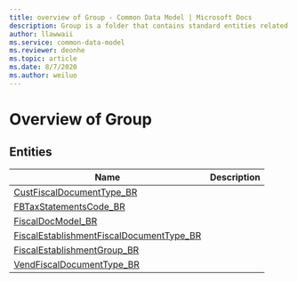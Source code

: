 ```yaml
---
title: overview of Group - Common Data Model | Microsoft Docs
description: Group is a folder that contains standard entities related to the Common Data Model.
author: llawwaii
ms.service: common-data-model
ms.reviewer: deonhe
ms.topic: article
ms.date: 8/7/2020
ms.author: weiluo
---
```


# Overview of Group


## Entities

|Name|Description|
|---|---|
|[CustFiscalDocumentType_BR](CustFiscalDocumentType_BR.md)||
|[FBTaxStatementsCode_BR](FBTaxStatementsCode_BR.md)||
|[FiscalDocModel_BR](FiscalDocModel_BR.md)||
|[FiscalEstablishmentFiscalDocumentType_BR](FiscalEstablishmentFiscalDocumentType_BR.md)||
|[FiscalEstablishmentGroup_BR](FiscalEstablishmentGroup_BR.md)||
|[VendFiscalDocumentType_BR](VendFiscalDocumentType_BR.md)||

